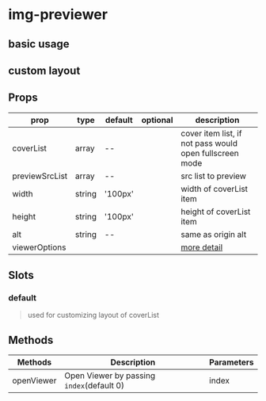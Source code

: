 # img-previewer

## basic usage

<ClientOnly>
<demo-box>

<demo-img-simple slot="demo"></demo-img-simple>

<template slot="code">

<<< docs/.vuepress/components/demo/img/simple.vue

</template>

</demo-box>
</ClientOnly>

## custom layout

<ClientOnly>
<demo-box>

<demo-img-layout slot="demo"></demo-img-layout>

<template slot="code">

<<< docs/.vuepress/components/demo/img/layout.vue

</template>

</demo-box>
</ClientOnly>

## Props

| prop           | type   | default | optional | description                                                     |
| -------------- | ------ | ------- | -------- | --------------------------------------------------------------- |
| coverList      | array  | --      |          | cover item list, if not pass would open fullscreen mode         |
| previewSrcList | array  | --      |          | src list to preview                                             |
| width          | string | '100px' |          | width of coverList item                                         |
| height         | string | '100px' |          | height of coverList item                                        |
| alt            | string | --      |          | same as origin alt                                              |
| viewerOptions  |        |         |          | [more detail](https://github.com/fengyuanchen/viewerjs#options) |

## Slots

### default

> used for customizing layout of coverList

## Methods

| Methods    | Description                               | Parameters |
| ---------- | ----------------------------------------- | ---------- |
| openViewer | Open Viewer by passing `index`(default 0) | index      |

